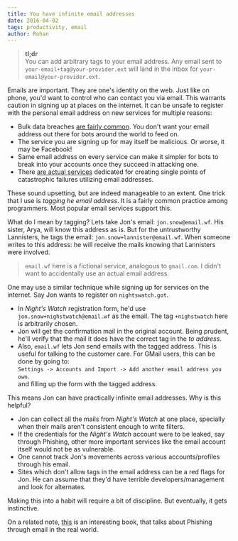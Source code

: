 ```yaml
---
title: You have infinite email addresses
date: 2016-04-02
tags: productivity, email
author: Rohan
---
```


> **tl;dr**  
> You can add arbitrary tags to your email address. Any email sent to
> `your-email+tag@your-provider.ext` will land in the inbox for
> `your-email@your-provider.ext`.

Emails are important. They are one's identity on the web. Just like on phone,
you'd want to control who can contact you via email. This warrants caution in
signing up at places on the internet. It can be unsafe to register with the
personal email address on new services for multiple reasons:

 - Bulk data breaches [are fairly common][data-breaches]. You don't want your
   email address out there for bots around the world to feed on.
 - The service you are signing up for may itself be malicious. Or worse, it may
   be Facebook!
 - Same email address on every service can make it simpler for bots to break
   into your accounts once they succeed in attacking one.
 - There [are actual services][full-contact] dedicated for creating single
   points of catastrophic failures utilizing email addresses.

These sound upsetting, but are indeed manageable to an extent. One trick that I
use is *tagging he email address*. It is a fairly common practice among
programmers. Most popular email services support this.

What do I mean by tagging? Lets take Jon's email: `jon.snow@email.wf`. His
sister, Arya, will know this address as is. But for the untrustworthy
Lannisters, he tags the email: `jon.snow+lannister@email.wf`. When someone
writes to this address: he will receive the mails knowing that Lannisters were
involved.

> `email.wf` here is a fictional service, analogous to `gmail.com`. I didn't
> want to accidentally use an actual email address.

One may use a similar technique while signing up for services on the
internet. Say Jon wants to register on `nightswatch.got`.

 - In *Night's Watch* registration form, he'd use
   `jon.snow+nighstwatch@email.wf` as the email. The tag `+nighstwatch` here is
   arbitrarily chosen.
 - Jon will get the confirmation mail in the original account. Being prudent,
   he'll verify that the mail it does have the correct tag in the *to address*.
 - Also, `email.wf` lets Jon send emails with the tagged address. This is useful
   for talking to the customer care. For GMail users, this can be done
   by going to:  
   `Settings -> Accounts and Import -> Add another email address you own`.  
   and filling up the form with the tagged address.

This means Jon can have practically infinite email addresses. Why is this
helpful?

 - Jon can collect all the mails from *Night's Watch* at one place, specially
   when their mails aren't consistent enough to write filters.
 - If the credentials for the *Night's Watch* account were to be leaked, say
   through Phishing, other more important services like the email account itself
   would not be as vulnerable.
 - One cannot track Jon's movements across various accounts/profiles through his
   email.
 - Sites which don't allow tags in the email address can be a red flags for
   Jon. He can assume that they'd have terrible developers/management and look
   for alternates.

Making this into a habit will require a bit of discipline. But eventually, it
gets instinctive.

On a related note, [this][phishing-book] is an interesting book, that talks
about Phishing through email in the real world.

[data-breaches]: http://www.huffingtonpost.com/entry/biggest-worst-data-breaches-hacks_us_55d4b5a5e4b07addcb44fd9e
[full-contact]: https://www.fullcontact.com/gmail/
[phishing-book]: http://www.amazon.com/gp/product/1118958470/ref=as_li_qf_sp_asin_il_tl?ie=UTF8&camp=1789&creative=9325&creativeASIN=1118958470&linkCode=as2&tag=crodjer-20&linkId=244BG6VSA5AT2K5S
